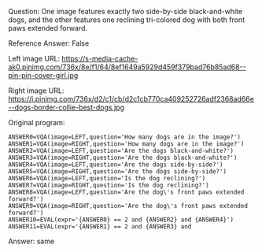 Question: One image features exactly two side-by-side black-and-white dogs, and the other features one reclining tri-colored dog with both front paws extended forward.

Reference Answer: False

Left image URL: https://s-media-cache-ak0.pinimg.com/736x/8e/f1/64/8ef1649a5929d459f379bad76b85ad68--pin-pin-cover-girl.jpg

Right image URL: https://i.pinimg.com/736x/d2/c1/cb/d2c1cb770ca409252726adf2368ad66e--dogs-border-collie-best-dogs.jpg

Original program:

```
ANSWER0=VQA(image=LEFT,question='How many dogs are in the image?')
ANSWER1=VQA(image=RIGHT,question='How many dogs are in the image?')
ANSWER2=VQA(image=LEFT,question='Are the dogs black-and-white?')
ANSWER3=VQA(image=RIGHT,question='Are the dogs black-and-white?')
ANSWER4=VQA(image=LEFT,question='Are the dogs side-by-side?')
ANSWER5=VQA(image=RIGHT,question='Are the dogs side-by-side?')
ANSWER6=VQA(image=LEFT,question='Is the dog reclining?')
ANSWER7=VQA(image=RIGHT,question='Is the dog reclining?')
ANSWER8=VQA(image=LEFT,question='Are the dog\'s front paws extended forward?')
ANSWER9=VQA(image=RIGHT,question='Are the dog\'s front paws extended forward?')
ANSWER10=EVAL(expr='{ANSWER0} == 2 and {ANSWER2} and {ANSWER4}')
ANSWER11=EVAL(expr='{ANSWER1} == 2 and {ANSWER3} and
```
Answer: same


